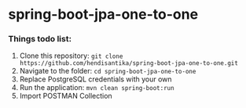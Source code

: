# spring-boot-jpa-one-to-one

### Things todo list:

1. Clone this repository: `git clone https://github.com/hendisantika/spring-boot-jpa-one-to-one.git`
2. Navigate to the folder: `cd spring-boot-jpa-one-to-one`
3. Replace PostgreSQL credentials with your own
4. Run the application: `mvn clean spring-boot:run`
5. Import POSTMAN Collection
